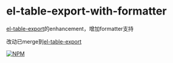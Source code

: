 # el-table-export-with-formatter
[el-table-export](https://github.com/tuanzisama/elTableExport/stargazers)的enhancement，增加formatter支持

改动已merge到[el-table-export](https://github.com/tuanzisama/elTableExport/stargazers)

[![NPM](https://nodei.co/npm/el-table-export.png)](https://nodei.co/npm/el-table-export/)
